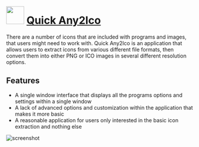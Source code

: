 # <img src="https://cdn.jsdelivr.net/gh/JourneyOver/chocolatey-packages@76c7b31b4ba90b90decfbc40c928a9b939973555/manual/any2ico.portable/icons/48x48.png" width="48" height="48"/> [Quick Any2Ico](https://chocolatey.org/packages/any2ico.portable)

There are a number of icons that are included with programs and images, that users might need to work with. Quick Any2Ico is an application that allows users to extract icons from various different file formats, then convert them into either PNG or ICO images in several different resolution options.

## Features

- A single window interface that displays all the programs options and settings within a single window
- A lack of advanced options and customization within the application that makes it more basic
- A reasonable application for users only interested in the basic icon extraction and nothing else

![screenshot](https://raw.githubusercontent.com/JourneyOver/chocolatey-packages/master/readme_imgs/any2ico.png)
